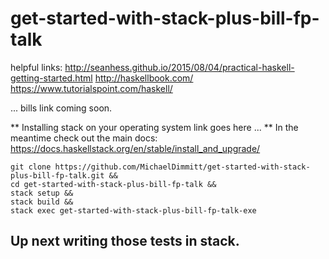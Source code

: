 # get-started-with-stack-plus-bill-fp-talk

helpful links: 
http://seanhess.github.io/2015/08/04/practical-haskell-getting-started.html
http://haskellbook.com/
https://www.tutorialspoint.com/haskell/


... bills link coming soon.

** Installing stack on your operating system link goes here ... ** 
In the meantime check out the main docs: https://docs.haskellstack.org/en/stable/install_and_upgrade/

```
git clone https://github.com/MichaelDimmitt/get-started-with-stack-plus-bill-fp-talk.git &&
cd get-started-with-stack-plus-bill-fp-talk &&
stack setup &&
stack build &&
stack exec get-started-with-stack-plus-bill-fp-talk-exe
```

## Up next writing those tests in stack.
